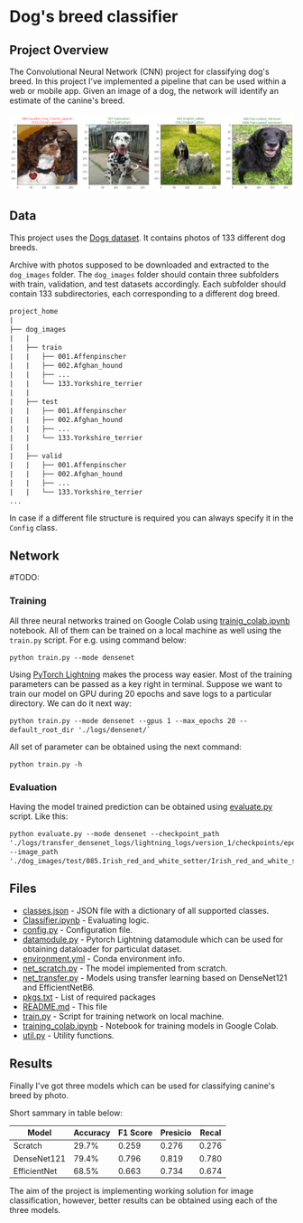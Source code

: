 [//]: # (Image References)

[image1]: ./images/result.png "Sample Output"
[image2]: ./images/vgg16_model.png "VGG-16 Model Layers"
[image3]: ./images/vgg16_model_draw.png "VGG16 Model Figure"

# Dog's breed classifier

## Project Overview

The Convolutional Neural Network (CNN) project for classifying dog's breed. In this project I've implemented a pipeline that can be used within a web or mobile app. Given an image of a dog, the network will identify an estimate of the canine's breed.  

![Sample Output][image1]

## Data

This project uses the [Dogs dataset](https://s3-us-west-1.amazonaws.com/udacity-aind/dog-project/dogImages.zip). It contains photos of 133 different dog breeds.

Archive with photos supposed to be downloaded and extracted to the `dog_images` folder. The `dog_images` folder should contain three subfolders with train, validation, and test datasets accordingly. Each subfolder should contain 133 subdirectories, each corresponding to a different dog breed.

```
project_home
|
├── dog_images
|   |
|   ├── train
|   |   ├── 001.Affenpinscher
|   |   ├── 002.Afghan_hound
|   |   ├── ...
|   |   └── 133.Yorkshire_terrier
|   |
|   ├── test
|   |   ├── 001.Affenpinscher
|   |   ├── 002.Afghan_hound
|   |   ├── ...
|   |   └── 133.Yorkshire_terrier
|   |
|   ├── valid
|   |   ├── 001.Affenpinscher
|   |   ├── 002.Afghan_hound
|   |   ├── ...
|   |   └── 133.Yorkshire_terrier
...
```

In case if a different file structure is required you can always specify it in the `Config` class.

## Network

#TODO:

### Training

All three neural networks trained on Google Colab using [trainig_colab.ipynb](./trainig_colab.ipynb) notebook. All of them can be trained on a local machine as well using the `train.py` script. For e.g. using command below:

```
python train.py --mode densenet
```

Using [PyTorch Lightning](https://pytorch-lightning.readthedocs.io/en/stable/) makes the process way easier. Most of the training parameters can be passed as a key right in terminal. Suppose we want to train our model on GPU during 20 epochs and save logs to a particular directory. We can do it next way:

```
python train.py --mode densenet --gpus 1 --max_epochs 20 --default_root_dir './logs/densenet/`
```

All set of parameter can be obtained using the next command:

```
python train.py -h
```

### Evaluation

Having the model trained prediction can be obtained using [evaluate.py](./evaluate.py) script. Like this:

```
python evaluate.py --mode densenet --checkpoint_path './logs/transfer_densenet_logs/lightning_logs/version_1/checkpoints/epoch=4.ckpt' --image_path './dog_images/test/085.Irish_red_and_white_setter/Irish_red_and_white_setter_05766.jpg'
```

## Files

* [classes.json](./classes.json) - JSON file with a dictionary of all supported classes.
* [Classifier.ipynb](./Classifier.ipynb) - Evaluating logic.
* [config.py](./config.py) - Configuration file.
* [datamodule.py](./datamodule.py) - Pytorch Lightning datamodule which can be used for obtaining dataloader for particulat dataset.
* [environment.yml](./environment.yml) - Conda environment info.
* [net_scratch.py](./net.py) - The model implemented from scratch.
* [net_transfer.py](./net_transfer_densenet121.py) - Models using transfer learning based on DenseNet121 and EfficientNetB6.
* [pkgs.txt](./pkgs.txt) - List of required packages
* [README.md](./README.md) - This file
* [train.py](./train.py) - Script for training network on local machine.
* [training_colab.ipynb](./training_colab.ipynb) - Notebook for training models in Google Colab.
* [util.py](./util.py) - Utility functions.

## Results

Finally I've got three models which can be used for classifying canine's breed by photo.

Short sammary in table below:

|Model			|Accuracy		|F1 Score		|Presicio	|Recal		|
|---------------|---------------|---------------|-----------|-----------|
|Scratch		|29.7%			|0.259			|0.276		|0.276		|
|DenseNet121	|79.4%			|0.796			|0.819		|0.780		|
|EfficientNet	|68.5%			|0.663			|0.734		|0.674		|

The aim of the project is implementing working solution for image classification, however, better results can be obtained using each of the three models.